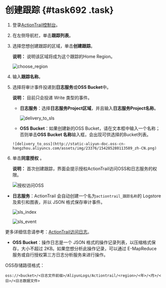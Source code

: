 # 创建跟踪 {#task692 .task}

 

1.  登录[ActionTrail控制台](https://actiontrail.console.aliyun.com)。 
2.  在左侧导航栏，单击**跟踪列表**。 
3.  选择您想创建跟踪的区域，单击**创建跟踪**。 

    **说明：** 说明该区域将成为这个跟踪的Home Region。

    ![choose_region](http://static-aliyun-doc.oss-cn-hangzhou.aliyuncs.com/assets/img/23376/154285280113582_zh-CN.png)

4.  输入**跟踪名称**。 
5.  选择将审计事件投递到**日志服务**或**OSS Bucket**中。 

    **说明：** 目前只会投递 Write 类型的事件。

    -   **日志服务**：选择**日志服务Project区域**，并且输入**日志服务Project名称**。

        ![delivery_to_sls](http://static-aliyun-doc.oss-cn-hangzhou.aliyuncs.com/assets/img/23376/154285280113588_zh-CN.png)

    -    **OSS Bucket**：如果创建新的OSS Bucket，请在文本框中输入一个名称；否则单击**OSS Bucket 名称**输入框，会出现可供选择的Bucket列表。

        ![delivery_to_oss](http://static-aliyun-doc.oss-cn-hangzhou.aliyuncs.com/assets/img/23376/154285280113589_zh-CN.png)

6.  单击**同意授权** 。 

    **说明：** 首次创建跟踪，界面会提示授权ActionTrail访问OSS和日志服务的权限。

    ![授权访问OSS](http://static-aliyun-doc.oss-cn-hangzhou.aliyuncs.com/assets/img/23376/154285280113590_zh-CN.png)


-   **日志服务**：ActionTrail 会自动创建一个名为`actiontrail_跟踪名称`的 Logstore 及索引和图表，并以 JSON 格式保存审计事件。

    ![sls_index](http://static-aliyun-doc.oss-cn-hangzhou.aliyuncs.com/assets/img/23376/154285280113591_zh-CN.png)

    ![sls_event](http://static-aliyun-doc.oss-cn-hangzhou.aliyuncs.com/assets/img/23376/154285280113592_zh-CN.png)


更多详细信息请参考：[ActionTrail访问日志](../../../../intl.zh-CN/用户指南/云产品采集/ActionTrail访问日志/简介.md#)。

-   **OSS Bucket**：操作日志是一个 JSON 格式的操作记录列表，以压缩格式保存，大小不超过 2KB。如果您想分析此操作记录，可以通过 E-MapReduce 服务或自行授权第三方日志分析服务来进行操作。

OSS存储路径格式：

```
oss://<bucket>/<日志文件前缀>/AliyunLogs/Actiontrail/<region>/<年>/<月>/<日>/<日志数据文件>

```


